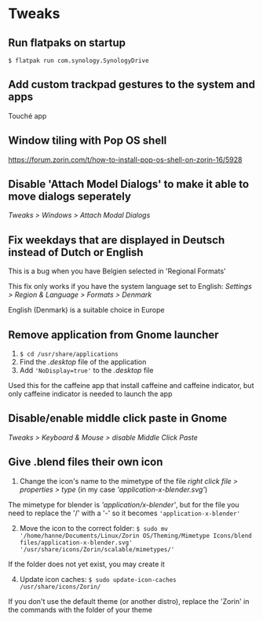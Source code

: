 # Tweaks

## Run flatpaks on startup
``$ flatpak run com.synology.SynologyDrive``

## Add custom trackpad gestures to the system and apps
Touché app

## Window tiling with Pop OS shell
https://forum.zorin.com/t/how-to-install-pop-os-shell-on-zorin-16/5928

## Disable 'Attach Model Dialogs' to make it able to move dialogs seperately
*Tweaks > Windows > Attach Modal Dialogs*

## Fix weekdays that are displayed in Deutsch instead of Dutch or English
This is a bug when you have Belgien selected in 'Regional Formats'

This fix only works if you have the system language set to English: *Settings > Region & Language > Formats > Denmark*

English (Denmark) is a suitable choice in Europe

## Remove application from Gnome launcher
1. ``$ cd /usr/share/applications``
2. Find the *.desktop* file of the application
3. Add ``'NoDisplay=true'`` to the *.desktop* file

Used this for the caffeine app that install caffeine and caffeine indicator, but only caffeine indicator is needed to launch the app

## Disable/enable middle click paste in Gnome
*Tweaks > Keyboard & Mouse > disable Middle Click Paste*

## Give .blend files their own icon
1. Change the icon's name to the mimetype of the file *right click file > properties > type* (in my case *'application-x-blender.svg'*)

The mimetype for blender is *'application/x-blender'*, but for the file you need to replace the '/' with a '-' so it becomes ``'application-x-blender'``

2. Move the icon to the correct folder: ``$ sudo mv '/home/hanne/Documents/Linux/Zorin OS/Theming/Mimetype Icons/blend files/application-x-blender.svg' '/usr/share/icons/Zorin/scalable/mimetypes/'``

If the folder does not yet exist, you may create it

4. Update icon caches: ``$ sudo update-icon-caches /usr/share/icons/Zorin/``

If you don't use the default theme (or another distro), replace the 'Zorin' in the commands with the folder of your theme
